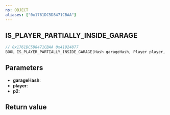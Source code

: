 ```yaml
---
ns: OBJECT
aliases: ["0x1761DC5D8471CBAA"]
---
```

## IS_PLAYER_PARTIALLY_INSIDE_GARAGE

```c
// 0x1761DC5D8471CBAA 0x41924877
BOOL IS_PLAYER_PARTIALLY_INSIDE_GARAGE(Hash garageHash, Player player, int p2);
```

## Parameters
* **garageHash**:
* **player**:
* **p2**:

## Return value
